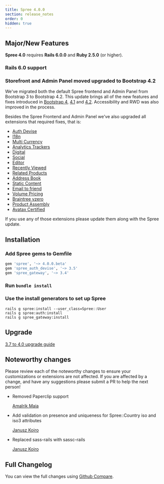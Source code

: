 ```yaml
---
title: Spree 4.0.0
section: release_notes
order: 0
hidden: true
---
```


## Major/New Features

**Spree 4.0** requires **Rails 6.0.0** and **Ruby 2.5.0** (or higher).

### Rails 6.0 support

### Storefront and Admin Panel moved upgraded to Bootstrap 4.2

We've migrated both the default Spree frontend and Admin Panel from Bootstrap 3 to Bootstrap 4.2. This update brings all of the new features and fixes introduced in [Bootstrap 4](https://blog.getbootstrap.com/2018/01/18/bootstrap-4/), [4.1](https://blog.getbootstrap.com/2018/04/09/bootstrap-4-1/) and [4.2](https://blog.getbootstrap.com/2018/12/21/bootstrap-4-2-1/). Accessibility and RWD was also improved in the process.

Besides the Spree Frontend and Admin Panel we've also upgraded all extensions that required fixes, that is:

- [Auth Devise](https://github.com/spree/spree_auth_devise)
- [I18n](https://github.com/spree-contrib/spree_i18n)
- [Multi Currency](https://github.com/spree-contrib/spree_multi_currency)
- [Analytics Trackers](https://github.com/spree-contrib/spree_analytics_trackers)
- [Digital](https://github.com/spree-contrib/spree_digital)
- [Social](https://github.com/spree-contrib/spree_social)
- [Editor](https://github.com/spree-contrib/spree_editor)
- [Recently Viewed](https://github.com/spree-contrib/spree_recently_viewed)
- [Related Products](https://github.com/spree-contrib/spree_related_products)
- [Address Book](https://github.com/spree-contrib/spree_address_book)
- [Static Content](https://github.com/spree-contrib/spree_static_content)
- [Email to friend](https://github.com/spree-contrib/spree_email_to_friend)
- [Volume Pricing](https://github.com/spree-contrib/spree_volume_pricing)
- [Braintree vzero](https://github.com/spree-contrib/spree_braintree_vzero)
- [Product Assembly](https://github.com/spree-contrib/spree-product-assembly)
- [Avatax Certified](https://github.com/spree-contrib/spree_avatax_certified)

If you use any of those extensions please update them along with the Spree update.

## Installation

### Add Spree gems to Gemfile

```ruby
gem 'spree', '~> 4.0.0.beta'
gem 'spree_auth_devise', '~> 3.5'
gem 'spree_gateway', '~> 3.4'
```

### Run `bundle install`

### Use the install generators to set up Spree

```shell
rails g spree:install --user_class=Spree::User
rails g spree:auth:install
rails g spree_gateway:install
```

## Upgrade

[3.7 to 4.0 upgrade guide](https://github.com/spree/spree/blob/master/guides/content/developer/upgrades/three-dot-seven-to-four-dot-zero.md)

## Noteworthy changes

Please review each of the noteworthy changes to ensure your customizations or extensions are not affected. If you are affected by a change, and have any suggestions please submit a PR to help the next person!

- Removed Paperclip support

  [Amalrik Maia](https://github.com/spree/spree/pull/9217)

- Add validation on presence and uniqueness for Spree::Country iso and iso3 attributes

  [Janusz Kojro](https://github.com/spree/spree/pull/9285)

- Replaced sass-rails with sassc-rails

  [Janusz Kojro](https://github.com/spree/spree/pull/9301)

## Full Changelog

You can view the full changes using [Github Compare](https://github.com/spree/spree/compare/3-7-stable...master).
